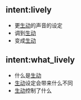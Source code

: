 ## intent:lively
- 更[生动](lively)的声音的设定
- 调到[生动](lively)
- 变成[生动](lively)

## intent:what_lively
- 什么是[生动](lively)
- [生动](lively)设定会带来什么不同
- [生动](lively)控制了什么
